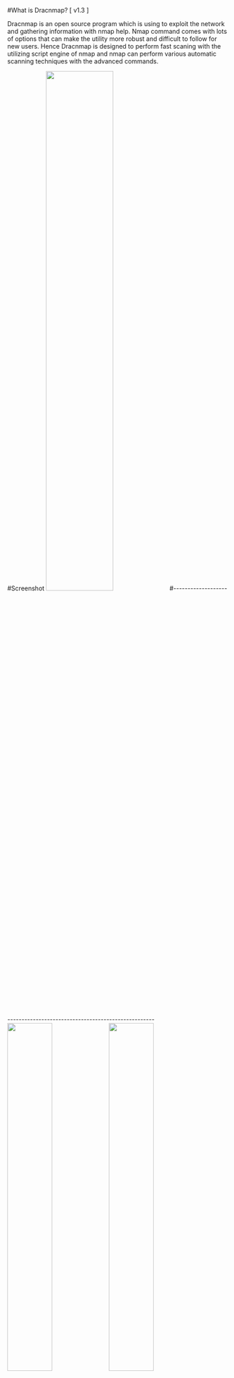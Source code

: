 #What is Dracnmap? [ v1.3 ]

Dracnmap is an open source program which is using to exploit the network and gathering information with nmap help.
Nmap command comes with lots of options that can make the utility more robust and difficult to follow for new users.
Hence Dracnmap is designed to perform fast scaning with the utilizing script engine of nmap and nmap can perform various automatic scanning techniques with the advanced commands.


#Screenshot
<img src="https://cloud.githubusercontent.com/assets/17976841/19298772/7a54ba56-907a-11e6-98dc-e5e93689d07a.png" width="55%"></img> 
#-----------------------------------------------------------------------
<img src="https://cloud.githubusercontent.com/assets/17976841/19298781/83ff7e1a-907a-11e6-9def-cfb080bf5f61.png" width="45%"></img> <img src="https://cloud.githubusercontent.com/assets/17976841/19298782/840556be-907a-11e6-864a-ea272cbbacb7.png" width="45%"></img> 


## :scroll: Changelog
Be sure to check out the [Changelog] and Read CHANGELOG.md


## Getting Started
1. ```git clone https://github.com/Screetsec/Dracnmap.git```
2. ```cd Dracnmap```
3. ```chmod +x Dracnmap.sh ```
3. ```sudo ./Dracnmap.sh or sudo su ./Dracnmap.sh ```

##  :heavy_exclamation_mark: Requirements

- A linux operating system. We recommend Kali Linux 2 or Kali 2016.1 rolling / Cyborg / Parrot / Dracos / BackTrack / Backbox / and another operating system ( linux ) 

- Must install nmap 

## Tutorial ?  or another tool ? 

you can visit my channel  : https://www.youtube.com/channel/UCpK9IXzLMfVFp9NUfDzxFfw

thefatrat , Backdoor Creator ( bypass av ) : https://github.com/Screetsec/TheFatRat

## BUG ? 
- Please Submit new issue 
- Contact me
- Hey sup ? do you want ask about all my tools ? you can join me in telegram.me/offscreetsec


## :octocat: Credits

- Thanks to allah and Screetsec [ Edo -maland- ] <Me> 
- Dracos Linux from Scratch Indonesia ( Awesome Penetration os ), you can see in http://dracos-linux.org/ 
- Offensive Security for the awesome OS ( http://www.offensive-security.com/ )
- http://www.kali.org/"   
- Jack Wilder admin in http://www.linuxsec.org
- And another open sources tool in github
- Uptodate new tools hacking visit http://www.kitploit.com
- My Friends ( Boy Suganda Sinaga [ dragz17 ] )

## Book for nmap

- Nmap 6: Network exploration and security auditing Cookbook
- Nmap Host Discovery Techniques
- Nmap Cheat Sheet (PDF) - 8ack
- Nmap - A Stealth Port Scanner - Villanova Computer Science
- Nmap Quick Reference Guide - SCADAhacker

## Disclaimer

***Note: modifications, changes, or alterations to this sourcecode is acceptable, however,any public releases utilizing this code must be approved by writen this tool ( Edo -m- ).***
